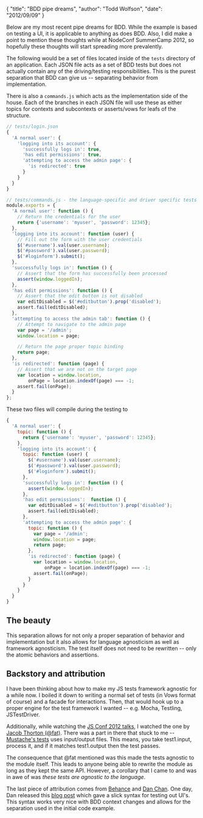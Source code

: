 {
  "title": "BDD pipe dreams",
  "author": "Todd Wolfson",
  "date": "2012/09/09"
}

Below are my most recent pipe dreams for BDD. While the example is based on testing a UI, it is applicable to anything as does BDD. Also, I did make a point to mention these thoughts while at NodeConf SummerCamp 2012, so hopefully these thoughts will start spreading more prevalently.

The following would be a set of files located inside of the `tests` directory of an application. Each JSON file acts as a set of BDD tests but does not actually contain any of the driving/testing responsibilities. This is the purest separation that BDD can give us -- separating behavior from implementation.

There is also a `commands.js` which acts as the implementation side of the house. Each of the branches in each JSON file will use these as either topics for contexts and subcontexts or asserts/vows for leafs of the structure.

```js
// tests/login.json
{
  'A normal user': {
    'logging into its account': {
      'successfully logs in': true,
      'has edit permissions': true,
      'attempting to access the admin page': {
        'is redirected': true
      }
    }
  }
}
```

```js
// tests/commands.js - the language-specific and driver specific tests
module.exports = {
  'A normal user': function () {
    // Return the credentials for the user
    return {'username': 'myuser', 'password': 12345};
  },
  'logging into its account': function (user) {
    // Fill out the form with the user credentials
    $('#username').val(user.username);
    $('#password').val(user.password);
    $('#loginform').submit();
  },
  'successfully logs in': function () {
    // Assert that the form has successfully been processed
    assert(window.loggedIn);
  },
  'has edit permissions': function () {
    // Assert that the edit button is not disabled
    var editDisabled = $('#editbutton').prop('disabled');
    assert.fail(editDisabled);
  },
  'attempting to access the admin tab': function () {
    // Attempt to navigate to the admin page
    var page = '/admin';
    window.location = page;

    // Return the page proper topic binding
    return page;
  },
  'is redirected': function (page) {
    // Assert that we are not on the target page
    var location = window.location,
        onPage = location.indexOf(page) === -1;
    assert.fail(onPage);
  }
};
```

These two files will compile during the testing to
```js
{
  'A normal user': {
    topic: function () {
      return {'username': 'myuser', 'password': 12345};
    },
    'logging into its account': {
      topic: function (user) {
        $('#username').val(user.username);
        $('#password').val(user.password);
        $('#loginform').submit();
      },
      'successfully logs in': function () {
        assert(window.loggedIn);
      },
      'has edit permissions':  function () {
        var editDisabled = $('#editbutton').prop('disabled');
        assert.fail(editDisabled);
      },
      'attempting to access the admin page': {
        topic: function () {
          var page = '/admin';
          window.location = page;
          return page;
        },
        'is redirected': function (page) {
          var location = window.location,
              onPage = location.indexOf(page) === -1;
          assert.fail(onPage);
        }
      }
    }
  }
}
```

The beauty
----------
This separation allows for not only a proper separation of behavior and implementation but it also allows for language agnosticism as well as framework agnosticism. The test itself does not need to be rewritten -- only the atomic behaviors and assertions.

Backstory and attribution
--------------------------------
I have been thinking about how to make my JS tests framework agnostic for a while now. I boiled it down to writing a normal set of tests (in Vows format of course) and a facade for interactions. Then, that would hook up to a proper engine for the test framework I wanted -- e.g. Mocha, Testling, JSTestDriver.

Additionally, while watching the [JS Conf 2012 talks](http://2012.jsconf.us/), I watched the one by [Jacob Thorton (@fat)](https://twitter.com/fat). There was a part in there that stuck to me -- [Mustache's tests](https://github.com/janl/mustache.js/tree/master/test/_files) uses input/output files. This means, you take test1.input, process it, and if it matches test1.output then the test passes.

The consequence that @fat mentioned was this made the tests agnostic to the module itself. This leads to anyone being able to rewrite the module as long as they kept the same API. However, a corollary that I came to and was in awe of was *these tests are agnostic to the language*.

The last piece of attribution comes from [Behance](http://www.behance.net/) and [Dan Chan](https://twitter.com/brokenthumbs). One day, Dan released this [blog post](http://blog.behance.net/dev/testing-simplified-page-objects) which gave a slick syntax for testing out UI's. This syntax works very nice with BDD context changes and allows for the separation used in the initial code example.